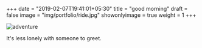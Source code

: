 +++
date = "2019-02-07T19:41:01+05:30"
title = "good morning"
draft = false
image = "img/portfolio/ride.jpg"
showonlyimage = true
weight = 1
+++

![adventure](/img/portfolio/ride.jpg)

It's less lonely with someone to greet.

